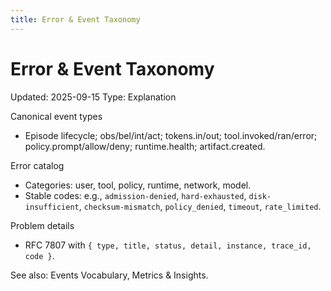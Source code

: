 ```yaml
---
title: Error & Event Taxonomy
---
```


# Error & Event Taxonomy
Updated: 2025-09-15
Type: Explanation

Canonical event types
- Episode lifecycle; obs/bel/int/act; tokens.in/out; tool.invoked/ran/error; policy.prompt/allow/deny; runtime.health; artifact.created.

Error catalog
- Categories: user, tool, policy, runtime, network, model.
- Stable codes: e.g., `admission-denied`, `hard-exhausted`, `disk-insufficient`, `checksum-mismatch`, `policy_denied`, `timeout`, `rate_limited`.

Problem details
- RFC 7807 with `{ type, title, status, detail, instance, trace_id, code }`.

See also: Events Vocabulary, Metrics & Insights.
